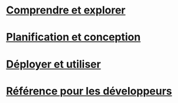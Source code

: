 # [Comprendre et explorer](/understand-explore/microsoft-identity-manager-2016.md)
# [Planification et conception](/plan-design/microsoft-identity-manager-2016-supported-platforms.md)
# [Déployer et utiliser](/deploy-use/microsoft-identity-manager-deploy.md)
# [Référence pour les développeurs](/reference/microsoft-identity-manager-2016-developer-reference.md)


<!--HONumber=Apr16_HO4-->


